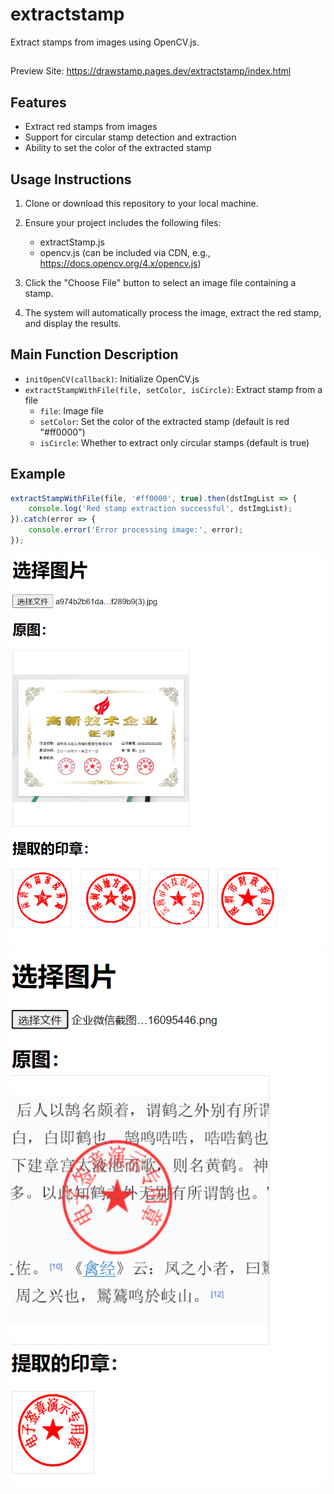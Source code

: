 # extractstamp

Extract stamps from images using OpenCV.js.

##
Preview Site: https://drawstamp.pages.dev/extractstamp/index.html

## Features

- Extract red stamps from images
- Support for circular stamp detection and extraction
- Ability to set the color of the extracted stamp

## Usage Instructions

1. Clone or download this repository to your local machine.

2. Ensure your project includes the following files:
   - extractStamp.js
   - opencv.js (can be included via CDN, e.g., https://docs.opencv.org/4.x/opencv.js)

3. Click the "Choose File" button to select an image file containing a stamp.

4. The system will automatically process the image, extract the red stamp, and display the results.

## Main Function Description

- `initOpenCV(callback)`: Initialize OpenCV.js
- `extractStampWithFile(file, setColor, isCircle)`: Extract stamp from a file
  - `file`: Image file
  - `setColor`: Set the color of the extracted stamp (default is red "#ff0000")
  - `isCircle`: Whether to extract only circular stamps (default is true)

## Example
```js
extractStampWithFile(file, '#ff0000', true).then(dstImgList => {
    console.log('Red stamp extraction successful', dstImgList);
}).catch(error => {
    console.error('Error processing image:', error);
});
```
![Original Image](./1.png)
![Extracted Stamp](./2.png)
